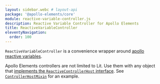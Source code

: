 ```yaml
---
layout: sidebar.webc # layout-api
package: '@apollo-elements/core'
module: reactive-variable-controller.js
description: Reactive Variable Controller for Apollo Elements
title: ReactiveVariableController
eleventyNavigation:
  order: 100
---
```

<!-- ----------------------------------------------------------------------------------------
     Welcome! This file includes automatically generated API documentation.
     To edit the docs that appear within, find the original source file under `packages/*`,
     corresponding to the package name and module in this YAML front-matter block.
     Thank you for your interest in Apollo Elements 😁
------------------------------------------------------------------------------------------ -->

`ReactiveVariableController` is a convenience wrapper around [apollo reactive 
variables](https://www.apollographql.com/docs/react/local-state/reactive-variables/).

<inline-notification type="tip">

Apollo Elements controllers are not limited to Lit. Use them with any object 
that [implements the `ReactiveControllerHost` 
interface](https://lit.dev/docs/composition/controllers/). See 
[`ControllerHostMixin`](/api/libraries/mixins/controller-host-mixin/) for an 
example.

</inline-notification>

<docs-playground id="reactive-variable-controller"
    playground-name="reactive-variable-controller"></docs-playground>

